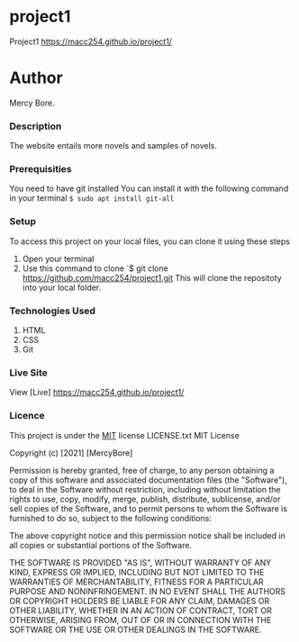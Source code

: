 # project1
Project1 https://macc254.github.io/project1/
# Author
Mercy Bore.
### Description
The website entails more novels and samples of novels.
### Prerequisities
You need to have git installed
You can install it with the following command in your terminal
`$ sudo apt install git-all`
### Setup
To access this project on your local files, you can clone it using these steps
1. Open your terminal
1. Use this command to clone `$ git clone
https://github.com/macc254/project1.git
 This will clone the repositoty into your local folder.
### Technologies Used
1. HTML
2. CSS
3. Git
### Live Site
View [Live]  https://macc254.github.io/project1/
### Licence
This project is under the  [MIT](license) license LICENSE.txt
MIT License

Copyright (c) [2021] [MercyBore]

Permission is hereby granted, free of charge, to any person obtaining a copy
of this software and associated documentation files (the "Software"), to deal
in the Software without restriction, including without limitation the rights
to use, copy, modify, merge, publish, distribute, sublicense, and/or sell
copies of the Software, and to permit persons to whom the Software is
furnished to do so, subject to the following conditions:

The above copyright notice and this permission notice shall be included in all
copies or substantial portions of the Software.

THE SOFTWARE IS PROVIDED "AS IS", WITHOUT WARRANTY OF ANY KIND, EXPRESS OR
IMPLIED, INCLUDING BUT NOT LIMITED TO THE WARRANTIES OF MERCHANTABILITY,
FITNESS FOR A PARTICULAR PURPOSE AND NONINFRINGEMENT. IN NO EVENT SHALL THE
AUTHORS OR COPYRIGHT HOLDERS BE LIABLE FOR ANY CLAIM, DAMAGES OR OTHER
LIABILITY, WHETHER IN AN ACTION OF CONTRACT, TORT OR OTHERWISE, ARISING FROM,
OUT OF OR IN CONNECTION WITH THE SOFTWARE OR THE USE OR OTHER DEALINGS IN THE
SOFTWARE.
